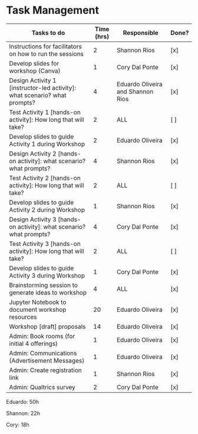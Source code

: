 # Task Management

| Tasks to do                                                          | Time (hrs) | Responsible      | Done? |
|--------------------------------------------------------------------- |------------|------------------|-------|
| Instructions for facilitators on how to run the sessions             | 2          | Shannon Rios     |  [x]  |
| Develop slides for workshop (Canva)                                  | 1          | Cory Dal Ponte   |  [x]  |
| Design Activity 1 [instructor-led activity]: what scenario? what prompts? | 4          | Eduardo Oliveira and Shannon Rios |  [x]  |
| Test Activity 1 [hands-on activity]: How long that will take?        | 2          | ALL              |  [ ]  |
| Develop slides to guide Activity 1 during Workshop                   | 2          | Eduardo Oliveira |  [x]  |
| Design Activity 2 [hands-on activity]: what scenario? what prompts?  | 4          | Shannon Rios     |  [x]  |
| Test Activity 2 [hands-on activity]: How long that will take?        | 2          | ALL              |  [ ]  |
| Develop slides to guide Activity 2 during Workshop                   | 1          | Shannon Rios     |  [x]  |
| Design Activity 3 [hands-on activity]: what scenario? what prompts?  | 4          | Cory Dal Ponte   |  [x]  |
| Test Activity 3 [hands-on activity]: How long that will take?        | 2          | ALL              |  [ ]  |
| Develop slides to guide Activity 3 during Workshop                   | 1          | Cory Dal Ponte   |  [x]  |
| Brainstorming session to generate ideas to workshop                  | 4          | ALL              |  [x]  |
| Jupyter Notebook to document workshop resources                      | 20         | Eduardo Oliveira |  [x]  |
| Workshop [draft] proposals                                           | 14         | Eduardo Oliveira |  [x]  |
| Admin: Book rooms (for initial 4 offerings)                          | 1          | Eduardo Oliveira |  [x]  |
| Admin: Communications (Advertisement Messages)                       | 1          | Eduardo Oliveira |  [x]  |
| Admin: Create registration link                                      | 1          | Shannon Rios     |  [x]  |
| Admin: Qualtrics survey                                              | 2          | Cory Dal Ponte   |  [x]  |


Eduardo: 50h

Shannon: 22h 

Cory: 18h